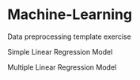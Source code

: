 # Machine-Learning

Data preprocessing template exercise

Simple Linear Regression Model

Multiple Linear Regression Model
